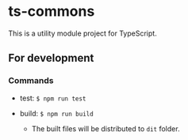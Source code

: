 # ts-commons

This is a utility module project for TypeScript.

## For development

### Commands

- test: `$ npm run test`

- build: `$ npm run build`
  - The built files will be distributed to `dit` folder.
